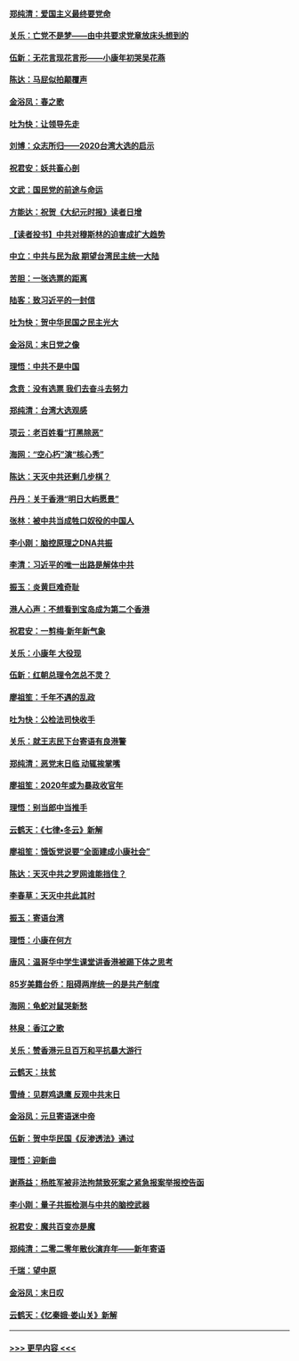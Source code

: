 #### [郑纯清：爱国主义最终要党命](../pages/nsc993/n11802197.md?t=01190701) 
#### [关乐：亡党不是梦——由中共要求党章放床头想到的](../pages/nsc993/n11802156.md?t=01190701) 
#### [伍新：无花言现花言形——小康年初哭吴花燕](../pages/nsc993/n11800044.md?t=01190701) 
#### [陈达：马屁似拍颠覆声](../pages/nsc993/n11800010.md?t=01190701) 
#### [金浴凤：春之歌](../pages/nsc993/n11797687.md?t=01190701) 
#### [吐为快：让领导先走](../pages/nsc993/n11797512.md?t=01190701) 
#### [刘博：众志所归——2020台湾大选的启示](../pages/nsc993/n11796878.md?t=01190701) 
#### [祝君安：妖共畜心剖](../pages/nsc993/n11794273.md?t=01190701) 
#### [文武：国民党的前途与命运](../pages/nsc993/n11794198.md?t=01190701) 
#### [方能达：祝贺《大纪元时报》读者日增](../pages/nsc993/n11793807.md?t=01190701) 
#### [【读者投书】中共对穆斯林的迫害成扩大趋势](../pages/nsc993/n11791371.md?t=01190701) 
#### [中立：中共与民为敌 期望台湾民主统一大陆](../pages/nsc993/n11790392.md?t=01190701) 
#### [苦胆：一张选票的距离](../pages/nsc993/n11788914.md?t=01190701) 
#### [陆客：致习近平的一封信](../pages/nsc993/n11788867.md?t=01190701) 
#### [吐为快：贺中华民国之民主光大](../pages/nsc993/n11788618.md?t=01190701) 
#### [金浴凤：末日党之像](../pages/nsc993/n11787475.md?t=01190701) 
#### [理悟：中共不是中国](../pages/nsc993/n11787463.md?t=01190701) 
#### [念贲：没有选票  我们去奋斗去努力](../pages/nsc993/n11787398.md?t=01190701) 
#### [郑纯清：台湾大选观感](../pages/nsc993/n11786210.md?t=01190701) 
#### [项云：老百姓看“打黑除恶”](../pages/nsc993/n11785398.md?t=01190701) 
#### [海网：“空心朽”演“核心秀”](../pages/nsc993/n11783874.md?t=01190701) 
#### [陈达：天灭中共还剩几步棋？](../pages/nsc993/n11783719.md?t=01190701) 
#### [丹丹：关于香港“明日大屿愿景”](../pages/nsc993/n11783273.md?t=01190701) 
#### [张林：被中共当成牲口奴役的中国人](../pages/nsc993/n11782397.md?t=01190701) 
#### [李小刚：脑控原理之DNA共振](../pages/nsc993/n11780962.md?t=01190701) 
#### [李清：习近平的唯一出路是解体中共](../pages/nsc993/n11780866.md?t=01190701) 
#### [振玉：炎黄巨难奇耻](../pages/nsc993/n11779632.md?t=01190701) 
#### [港人心声：不想看到宝岛成为第二个香港](../pages/nsc993/n11778817.md?t=01190701) 
#### [祝君安：一剪梅‧新年新气象](../pages/nsc993/n11776340.md?t=01190701) 
#### [关乐：小康年 大役现](../pages/nsc993/n11774213.md?t=01190701) 
#### [伍新：红朝总理令怎总不灵？](../pages/nsc993/n11770813.md?t=01190701) 
#### [廖祖笙：千年不遇的乱政](../pages/nsc993/n11770373.md?t=01190701) 
#### [吐为快：公检法司快收手](../pages/nsc993/n11770359.md?t=01190701) 
#### [关乐：就王志民下台寄语有良港警](../pages/nsc993/n11769903.md?t=01190701) 
#### [郑纯清：恶党末日临 动辄挨掌嘴](../pages/nsc993/n11769356.md?t=01190701) 
#### [廖祖笙：2020年或为暴政收官年](../pages/nsc993/n11768216.md?t=01190701) 
#### [理悟：别当郎中当推手](../pages/nsc993/n11768243.md?t=01190701) 
#### [云鹤天：《七律▪冬云》新解](../pages/nsc993/n11768204.md?t=01190701) 
#### [廖祖笙：饿饭党说要“全面建成小康社会”](../pages/nsc993/n11767482.md?t=01190701) 
#### [陈达：天灭中共之罗网谁能挡住？](../pages/nsc993/n11767465.md?t=01190701) 
#### [李春草：天灭中共此其时](../pages/nsc993/n11767452.md?t=01190701) 
#### [振玉：寄语台湾](../pages/nsc993/n11767432.md?t=01190701) 
#### [理悟：小康在何方](../pages/nsc993/n11767394.md?t=01190701) 
#### [唐风：温哥华中学生课堂讲香港被踢下体之思考](../pages/nsc993/n11766848.md?t=01190701) 
#### [85岁美籍台侨：阻碍两岸统一的是共产制度](../pages/nsc993/n11765043.md?t=01190701) 
#### [海网：龟蛇对鼠哭新愁](../pages/nsc993/n11764895.md?t=01190701) 
#### [林泉：香江之歌](../pages/nsc993/n11764415.md?t=01190701) 
#### [关乐：赞香港元旦百万和平抗暴大游行](../pages/nsc993/n11764382.md?t=01190701) 
#### [云鹤天：扶贫](../pages/nsc993/n11764245.md?t=01190701) 
#### [雪绮：见群鸡退鹰  反观中共末日](../pages/nsc993/n11762112.md?t=01190701) 
#### [金浴凤：元旦寄语迷中帝](../pages/nsc993/n11761788.md?t=01190701) 
#### [伍新：贺中华民国《反渗透法》通过](../pages/nsc993/n11761994.md?t=01190701) 
#### [理悟：迎新曲](../pages/nsc993/n11761152.md?t=01190701) 
#### [谢燕益：杨胜军被非法拘禁致死案之紧急报案举报控告函](../pages/nsc993/n11756134.md?t=01190701) 
#### [李小刚：量子共振检测与中共的脑控武器](../pages/nsc993/n11754518.md?t=01190701) 
#### [祝君安：魔共百变亦是魔](../pages/nsc993/n11754469.md?t=01190701) 
#### [郑纯清：二零二零年散伙演弃年——新年寄语](../pages/nsc993/n11754195.md?t=01190701) 
#### [千瑞：望中原](../pages/nsc993/n11754159.md?t=01190701) 
#### [金浴凤：末日叹](../pages/nsc993/n11752359.md?t=01190701) 
#### [云鹤天：《忆秦娥‧娄山关》新解](../pages/nsc993/n11752348.md?t=01190701) 

----
#### [ >>> 更早内容 <<< ](../indexes/nsc993-earlier.md)
